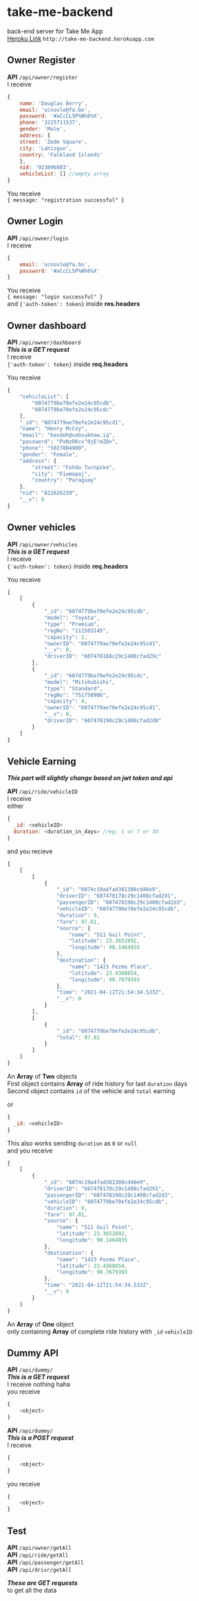 # take-me-backend

back-end server for Take Me App  
[Heroku Link](http://take-me-backend.herokuapp.com "Take Me Homepage") 
`http://take-me-backend.herokuapp.com`  


## Owner Register

**API** `/api/owner/register`  
I receive  

```javascript
{
    name: 'Douglas Berry',
    email: 'ucnovle@fa.bo',
    password: '#aCcCL5P%Nh6%X',
    phone: '3225711537',
    gender: 'Male',
    address: {
    street: 'Zede Square',
    city: 'Lahizgun',
    country: 'Falkland Islands'
    },
    nid: '923896883',
    vehicleList: [] //empty array
}
```

You receive  
`{ message: "registration successful" }`  

## Owner Login

**API** `/api/owner/login`  
I receive  

```javascript
{
    email: 'ucnovle@fa.bo',
    password: '#aCcCL5P%Nh6%X'
}
```

You receive  
`{ message: "login successful" }`  
and
`{'auth-token': token}` inside **res.headers**  

## Owner dashboard

**API** `/api/owner/dashboard`  
***This is a GET request***  
I receive  
`{'auth-token': token}` inside **req.headers**

You receive  

```javascript
{
    "vehicleList": [
        "6074779be70efe2e24c95cdb",
        "6074779be70efe2e24c95cdc"
    ],
    "_id": "6074779ae70efe2e24c95cd1",
    "name": "Henry McCoy",
    "email": "kevdeh@cebsukhaw.iq",
    "password": "PxNzO6cv^0jE!mZ@v",
    "phone": "5027884900",
    "gender": "Female",
    "address": {
        "street": "Fohdo Turnpike",
        "city": "Fiwmopoj",
        "country": "Paraguay"
    },
    "nid": "822626239",
    "__v": 0
}
```

## Owner vehicles

**API** `/api/owner/vehicles`  
***This is a GET request***  
I receive  
`{'auth-token': token}` inside **req.headers**  

You receive  

```javascript
{
    [
        {
            "_id": "6074779be70efe2e24c95cdb",
            "model": "Toyota",
            "type": "Premium",
            "regNo": "111503145",
            "capacity": 2,
            "ownerID": "6074779ae70efe2e24c95cd1",
            "__v": 0,
            "driverID": "607478188c29c1408cfad29c"
        },
        {
            "_id": "6074779be70efe2e24c95cdc",
            "model": "Mitshubishi",
            "type": "Standard",
            "regNo": "751750906",
            "capacity": 4,
            "ownerID": "6074779ae70efe2e24c95cd1",
            "__v": 0,
            "driverID": "607478198c29c1408cfad2d8"
        }
    ]
}
```

## Vehicle Earning

***This part will slightly change based on jwt token and api***  

**API** `/api/ride/vehicleID`  
I receive  
either  

```javascript
{
  _id: <vehicleID>
  duration: <duration_in_days> //eg: 1 or 7 or 30
}
```

and you recieve  

```javascript
{
    [
        [
            {
                "_id": "6074c19a4fad381308cd46e9",
                "driverID": "607478178c29c1408cfad291",
                "passengerID": "607478198c29c1408cfad2d3",
                "vehicleID": "6074779be70efe2e24c95cdb",
                "duration": 9,
                "fare": 97.81,
                "source": {
                    "name": "511 Guil Point",
                    "latitude": 23.3652892,
                    "longitude": 90.1464935
                },
                "destination": {
                    "name": "1423 Fezmo Place",
                    "latitude": 23.4368054,
                    "longitude": 90.7679393
                },
                "time": "2021-04-12T21:54:34.533Z",
                "__v": 0
            }
        ],
        [
            {
                "_id": "6074779be70efe2e24c95cdb",
                "total": 97.81
            }
        ]
    ]
}
```

An **Array** of **Two** objects  
First object contains **Array** of ride history for last `duration` days  
Second object contains `id` of the vehicle and `total` earning  

or  

```javascript
{
  _id: <vehicleID>
}
```

This also works sending `duration` as `0` or `null`  
and you receive  

```javascript
{
    [
        {
            "_id": "6074c19a4fad381308cd46e9",
            "driverID": "607478178c29c1408cfad291",
            "passengerID": "607478198c29c1408cfad2d3",
            "vehicleID": "6074779be70efe2e24c95cdb",
            "duration": 9,
            "fare": 97.81,
            "source": {
                "name": "511 Guil Point",
                "latitude": 23.3652892,
                "longitude": 90.1464935
            },
            "destination": {
                "name": "1423 Fezmo Place",
                "latitude": 23.4368054,
                "longitude": 90.7679393
            },
            "time": "2021-04-12T21:54:34.533Z",
            "__v": 0
        }
    ]
}
```

An **Array** of **One** object  
only containing **Array** of complete ride history with `_id` `vehicleID`

## Dummy API  

**API** `/api/dummy/`  
***This is a GET request***  
I receive nothing haha  
you receive  

```javascript
{
    <object>
}
```

**API** `/api/dummy/`  
***This is a POST request***  
I receive  

```javascript
{
    <object>
}
```

you receive  

```javascript
{
    <object>
}
```

## Test
**API** `/api/owner/getAll`  
**API** `/api/ride/getAll`  
**API** `/api/passenger/getAll`  
**API** `/api/drivr/getAll`  

***These are GET requests***  
to get all the data  